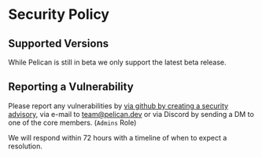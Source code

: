 # Security Policy

## Supported Versions

While Pelican is still in beta we only support the latest beta release.

## Reporting a Vulnerability

Please report any vulnerabilities by [via github by creating a security advisory](https://github.com/pelican-dev/panel/security/advisories/new), via e-mail to team@pelican.dev or via Discord by sending a DM to one of the core members. (`Admins` Role) 

We will respond within 72 hours with a timeline of when to expect a resolution.
